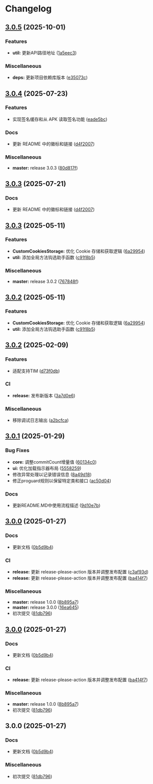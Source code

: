 # Changelog

## [3.0.5](https://github.com/xihan123/SignHook/compare/v3.0.4...v3.0.5) (2025-10-01)


### Features

* **util:** 更新API路径地址 ([1a5eec3](https://github.com/xihan123/SignHook/commit/1a5eec3f2f73b3907b0d5d9a3b7828448eb5b9dc))


### Miscellaneous

* **deps:** 更新项目依赖库版本 ([e35073c](https://github.com/xihan123/SignHook/commit/e35073cd3261c819f03732848d1e099bcdc30f23))

## [3.0.4](https://github.com/xihan123/SignHook/compare/v3.0.3...v3.0.4) (2025-07-23)


### Features

* 实现签名缓存和从 APK 读取签名功能 ([eade5bc](https://github.com/xihan123/SignHook/commit/eade5bcb25e28834ec2848ca8f6f96183a9587a7))


### Docs

* 更新 README 中的徽标和链接 ([d4f2007](https://github.com/xihan123/SignHook/commit/d4f20075fed821335e98917c33ba1a84e5e22b65))


### Miscellaneous

* **master:** release 3.0.3 ([80d817f](https://github.com/xihan123/SignHook/commit/80d817fc77565bd5761dfd3b1309559df78a509a))

## [3.0.3](https://github.com/xihan123/SignHook/compare/v3.0.3...v3.0.3) (2025-07-21)


### Docs

* 更新 README 中的徽标和链接 ([d4f2007](https://github.com/xihan123/SignHook/commit/d4f20075fed821335e98917c33ba1a84e5e22b65))

## [3.0.3](https://github.com/xihan123/SignHook/compare/v3.0.2...v3.0.3) (2025-05-11)


### Features

* **CustomCookiesStorage:** 优化 Cookie 存储和获取逻辑 ([6a29954](https://github.com/xihan123/SignHook/commit/6a299545af28d0f90182c2ba561ecce48dbcdbc9))
* **util:** 添加全局方法钩选助手函数 ([c91f8b5](https://github.com/xihan123/SignHook/commit/c91f8b51ca5d7908a0960cb5c36cbb4f00af908c))


### Miscellaneous

* **master:** release 3.0.2 ([767848f](https://github.com/xihan123/SignHook/commit/767848feb8354b1484e9024feb030e44053daf2d))

## [3.0.2](https://github.com/xihan123/SignHook/compare/v3.0.2...v3.0.2) (2025-05-11)


### Features

* **CustomCookiesStorage:** 优化 Cookie 存储和获取逻辑 ([6a29954](https://github.com/xihan123/SignHook/commit/6a299545af28d0f90182c2ba561ecce48dbcdbc9))
* **util:** 添加全局方法钩选助手函数 ([c91f8b5](https://github.com/xihan123/SignHook/commit/c91f8b51ca5d7908a0960cb5c36cbb4f00af908c))

## [3.0.2](https://github.com/xihan123/SignHook/compare/v3.0.1...v3.0.2) (2025-02-09)


### Features

* 适配支持TIM ([d73f0db](https://github.com/xihan123/SignHook/commit/d73f0dbff86b8302c1bc1f029890faaa94ac3e15))


### CI

* **release:** 发布新版本 ([3a7d0e6](https://github.com/xihan123/SignHook/commit/3a7d0e67c2f3807c8a476283a865b974855c6979))


### Miscellaneous

* 移除调试日志输出 ([a2bcfca](https://github.com/xihan123/SignHook/commit/a2bcfcaf9742c3dfa272e5b1fcf954eaf7cf39ed))

## [3.0.1](https://github.com/xihan123/SignHook/compare/v3.0.0...v3.0.1) (2025-01-29)


### Bug Fixes

* **core:** 调整commitCount增量值 ([60134c0](https://github.com/xihan123/SignHook/commit/60134c0e27ac52b02d96bcd687ff999d54c26602))
* **ui:** 优化加载指示器布局 ([5558259](https://github.com/xihan123/SignHook/commit/5558259b63f47c51d89b4b26e6ca15ad3058b1ab))
* 修改异常处理以记录错误信息 ([8a49d18](https://github.com/xihan123/SignHook/commit/8a49d1816794cfb8d343d866312f3e7adcf3e699))
* 修正proguard规则以保留特定类和接口 ([ac50d04](https://github.com/xihan123/SignHook/commit/ac50d048c27fea646e31a96e6c7a377d3cd65203))


### Docs

* 更新README.MD中使用流程描述 ([9d10e7b](https://github.com/xihan123/SignHook/commit/9d10e7b65f72aae8e1229561fa34a0c33815617f))

## [3.0.0](https://github.com/xihan123/SignHook/compare/v3.0.0...v3.0.0) (2025-01-27)


### Docs

* 更新文档 ([0b5d9b4](https://github.com/xihan123/SignHook/commit/0b5d9b4af86f97c93573213786955ab37a8890d9))


### CI

* **release:** 更新 release-please-action 版本并调整发布配置 ([c3af93d](https://github.com/xihan123/SignHook/commit/c3af93df6eb91b18f8ed074279f2162b11581229))
* **release:** 更新 release-please-action 版本并调整发布配置 ([ba414f7](https://github.com/xihan123/SignHook/commit/ba414f795e6a7a9a4952ec7ed0a88b9de67b04e2))


### Miscellaneous

* **master:** release 1.0.0 ([8b895a7](https://github.com/xihan123/SignHook/commit/8b895a7dbddafea4919d2849856fc8c212bac41b))
* **master:** release 3.0.0 ([16ea645](https://github.com/xihan123/SignHook/commit/16ea6459342ddd11600c9cb38e13ad3fe2246bf9))
* 初次提交 ([81db796](https://github.com/xihan123/SignHook/commit/81db796e8db8b241c80dcc2d2ac888b1a17bbc1b))

## [3.0.0](https://github.com/xihan123/SignHook/compare/v1.0.0...v3.0.0) (2025-01-27)


### Docs

* 更新文档 ([0b5d9b4](https://github.com/xihan123/SignHook/commit/0b5d9b4af86f97c93573213786955ab37a8890d9))


### CI

* **release:** 更新 release-please-action 版本并调整发布配置 ([ba414f7](https://github.com/xihan123/SignHook/commit/ba414f795e6a7a9a4952ec7ed0a88b9de67b04e2))


### Miscellaneous

* **master:** release 1.0.0 ([8b895a7](https://github.com/xihan123/SignHook/commit/8b895a7dbddafea4919d2849856fc8c212bac41b))
* 初次提交 ([81db796](https://github.com/xihan123/SignHook/commit/81db796e8db8b241c80dcc2d2ac888b1a17bbc1b))

## 3.0.0 (2025-01-27)


### Docs

* 更新文档 ([0b5d9b4](https://github.com/xihan123/SignHook/commit/0b5d9b4af86f97c93573213786955ab37a8890d9))


### Miscellaneous

* 初次提交 ([81db796](https://github.com/xihan123/SignHook/commit/81db796e8db8b241c80dcc2d2ac888b1a17bbc1b))
